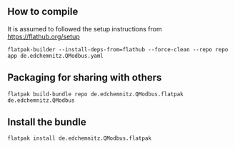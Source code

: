 How to compile
--------------

It is assumed to followed the setup instructions from https://flathub.org/setup

```
flatpak-builder --install-deps-from=flathub --force-clean --repo repo app de.edchemnitz.QModbus.yaml
```

Packaging for sharing with others
---------------------------------

```
flatpak build-bundle repo de.edchemnitz.QModbus.flatpak de.edchemnitz.QModbus
```

Install the bundle
------------------

```
flatpak install de.edchemnitz.QModbus.flatpak
```
